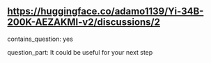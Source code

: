 ## https://huggingface.co/adamo1139/Yi-34B-200K-AEZAKMI-v2/discussions/2

contains_question: yes

question_part: It could be useful for your next step